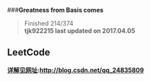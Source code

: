 ###__Greatness from Basis comes__    
 >Finished 214/374       
<strong>tjk922215 last updated on 2017.04.05               
## LeetCode
[详解见网址](http://blog.csdn.net/qq_24835809 "title"):http://blog.csdn.net/qq_24835809